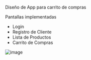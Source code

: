 Diseño de App para carrito de compras

Pantallas implementadas

- Login
- Registro de Cliente
- Lista de Productos
- Carrito de Compras

![image](https://github.com/aamado91/AppTiendaOnline/assets/115300130/46ea9da3-19dc-49fe-bec2-95a2ccfd08f7)

